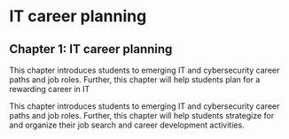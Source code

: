 # IT career planning

## Chapter 1: IT career planning

This chapter introduces students to emerging IT and cybersecurity career paths and job roles. Further, this chapter will help students plan for a rewarding career in IT

This chapter introduces students to emerging IT and cybersecurity career paths and job roles. Further, this chapter will help students strategize for and organize their job search and career development activities.
